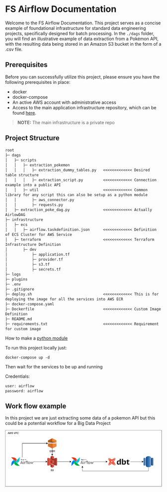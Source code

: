 # FS Airflow Documentation

Welcome to the FS Airflow Documentation. This project serves as a concise example of foundational infrastructure for standard data engineering projects, specifically designed for batch processing. In the `./dags` folder, you will find an illustrative example of data extraction from a Pokémon API, with the resulting data being stored in an Amazon S3 bucket in the form of a .csv file.

## Prerequisites
Before you can successfully utilize this project, please ensure you have the following prerequisites in place:

- docker
- docker-compose
- An active AWS account with administrative access
- Access to the main application infrastructure repository, which can be found [here](https://github.com/NelsonECandia/fs_infrastructure).

>**__NOTE:__** The main infrastructure is a private repo


## Project Structure

    root
    ├─ dags
    │   ├─ scripts
    │   │   ├─ extraction_pokemon
    │   │   │   ├─ extraction_dummy_tables.py   <<<<<<<<<<<<< Desired table structure
    │   │   │   ├─ extraction_script.py         <<<<<<<<<<<<< Connection example into a public API
    │   │   ├─ util                             <<<<<<<<<<<<< Common library for any script this can also be setup as a python module
    │   │       ├─ aws_connector.py
    │   │       ├─ requests.py
    │   ├─ extraction_poke_dag.py               <<<<<<<<<<<<< Actually AirlowDAG
    ├─ infrastructure
    │   ├─ ecs
    │   │   ├─ airflow.taskdefinition.json      <<<<<<<<<<<<< Definition of ECS Cluster for AWS Service
    │   ├─ terraform                            <<<<<<<<<<<<< Terraform Infrastructure Definition
    │       ├─ dev
    │           ├─ application.tf
    │           ├─ provider.tf
    │           ├─ s3.tf
    │           ├─ secrets.tf
    ├─ logs
    ├─ plugins
    ├─ .env
    ├─ .gitignore
    ├─ deploy.sh                                <<<<<<<<<<<<< This is for deploying the image for all the services into AWS ECR
    ├─ docker-compose.yaml
    ├─ Dockerfile                               <<<<<<<<<<<<< Custom Image Definition
    ├─ README.md
    ├─ requirements.txt                         <<<<<<<<<<<<< Requirement for custom image

How to make a [python module](https://packaging.python.org/en/latest/guides/distributing-packages-using-setuptools/)


To run this project locally just:

    docker-compose up -d

Then wait for the services to be up and running

Credentials:

    user: airflow
    password: airflow

## Work flow example

In this project we are just extracting some data of a pokemon API but this could be a potential workflow for a Big Data Project

<img src="./analytics_example.png" width="600" alt="accessibility text">